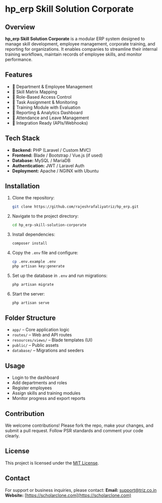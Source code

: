 # hp_erp Skill Solution Corporate

## Overview

**hp_erp Skill Solution Corporate** is a modular ERP system designed to manage skill development, employee management, corporate training, and reporting for organizations. It enables companies to streamline their internal training workflows, maintain records of employee skills, and monitor performance.

## Features

- 🔹 Department & Employee Management  
- 🔹 Skill Matrix Mapping  
- 🔹 Role-Based Access Control  
- 🔹 Task Assignment & Monitoring  
- 🔹 Training Module with Evaluation  
- 🔹 Reporting & Analytics Dashboard  
- 🔹 Attendance and Leave Management  
- 🔹 Integration Ready (APIs/Webhooks)

## Tech Stack

- **Backend:** PHP (Laravel / Custom MVC)
- **Frontend:** Blade / Bootstrap / Vue.js (if used)
- **Database:** MySQL / MariaDB
- **Authentication:** JWT / Laravel Auth
- **Deployment:** Apache / NGINX with Ubuntu

## Installation

1. Clone the repository:
    ```bash
    git clone https://github.com/rajeshrafaliyatriz/hp_erp.git
    ```

2. Navigate to the project directory:
    ```bash
    cd hp_erp-skill-solution-corporate
    ```

3. Install dependencies:
    ```bash
    composer install
    ```

4. Copy the `.env` file and configure:
    ```bash
    cp .env.example .env
    php artisan key:generate
    ```

5. Set up the database in `.env` and run migrations:
    ```bash
    php artisan migrate
    ```

6. Start the server:
    ```bash
    php artisan serve
    ```

## Folder Structure

- `app/` – Core application logic
- `routes/` – Web and API routes
- `resources/views/` – Blade templates (UI)
- `public/` – Public assets
- `database/` – Migrations and seeders

## Usage

- Login to the dashboard
- Add departments and roles
- Register employees
- Assign skills and training modules
- Monitor progress and export reports

## Contribution

We welcome contributions! Please fork the repo, make your changes, and submit a pull request. Follow PSR standards and comment your code clearly.

## License

This project is licensed under the [MIT License](LICENSE).

## Contact

For support or business inquiries, please contact:
**Email:** support@triz.co.in
**Website:** [https://scholarclone.com](https://scholarclone.com)